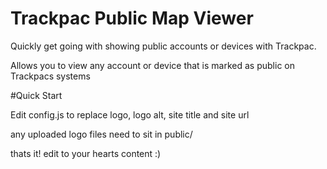 # Trackpac Public Map Viewer

Quickly get going with showing public accounts or devices with Trackpac.

Allows you to view any account or device that is marked as public on Trackpacs systems

#Quick Start

Edit config.js to replace logo, logo alt, site title and site url

any uploaded logo files need to sit in public/

thats it! edit to your hearts content :)
